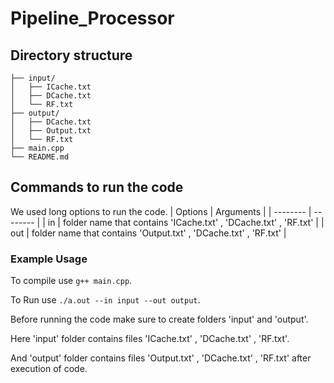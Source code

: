 # Pipeline_Processor
## Directory structure
```
├── input/
│   ├── ICache.txt
│   ├── DCache.txt
│   └── RF.txt
├── output/
│   ├── DCache.txt
│   ├── Output.txt
│   └── RF.txt
├── main.cpp
└── README.md
```
## Commands to run the code
We used long options to run the code.
| Options | Arguments | 
| -------- | -------- |
| in | folder name that contains 'ICache.txt' , 'DCache.txt' , 'RF.txt' | 
| out | folder name that contains 'Output.txt' , 'DCache.txt' , 'RF.txt' |

### Example Usage
To compile use `g++ main.cpp`.

To Run use `./a.out --in input --out output`.

Before running the code make sure to create folders 'input' and 'output'.

Here 'input' folder contains files 'ICache.txt' , 'DCache.txt' , 'RF.txt'.

And 'output' folder contains files 'Output.txt' , 'DCache.txt' , 'RF.txt' after execution of code.




